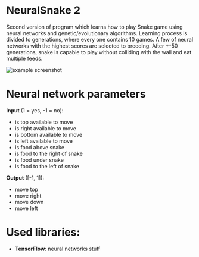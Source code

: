 # NeuralSnake 2
Second version of program which learns how to play Snake game using neural networks and genetic/evolutionary algorithms. Learning process is divided to generations, where every one contains 10 games. A few of neural networks with the highest scores are selected to breeding. After +-50 generations, snake is capable to play without colliding with the wall and eat multiple feeds.

![example screenshot](https://nooq9g.db.files.1drv.com/y4mjBAYt4FdDukrN-M87TD2DuZhwIdPYDemFjMDxkx9K0LGPTY9h3b78bOv5tbtqyK3t3L66Fdk1fAw5H3khVOoi2IGv1hXttdqq_z61H-HrhFj7fmTliCTGx87EOfXKjCo_6Ge5MEEf0ejpzNazkVWqOBoZDGiSpc76TFuPkBX5brY9v-1tBsEQ5j1jkT41krH04-Zx34jM4O-S4CyzgFhtdJMh6FRlPxpTpWHLx-EJRI/snake2.gif)

# Neural network parameters
**Input** (1 = yes, -1 = no):
  * is top available to move
  * is right available to move
  * is bottom available to move
  * is left available to move
  * is food above snake
  * is food to the right of snake
  * is food under snake
  * is food to the left of snake

**Output** ([-1, 1]):
  * move top
  * move right
  * move down
  * move left

# Used libraries:
  * **TensorFlow**: neural networks stuff